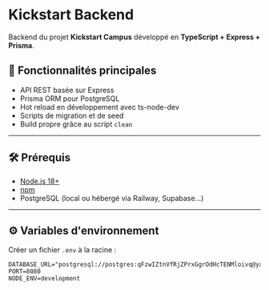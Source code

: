 # Kickstart Backend

Backend du projet **Kickstart Campus** développé en **TypeScript + Express + Prisma**.

## 🚀 Fonctionnalités principales

- API REST basée sur Express
- Prisma ORM pour PostgreSQL
- Hot reload en développement avec ts-node-dev
- Scripts de migration et de seed
- Build propre grâce au script `clean`

---

## 🛠️ Prérequis

- [Node.js 18+](https://nodejs.org/)
- [npm](https://www.npmjs.com/)
- PostgreSQL (local ou hébergé via Railway, Supabase…)

---

## ⚙️ Variables d'environnement

Créer un fichier `.env` à la racine :

```env
DATABASE_URL="postgresql://postgres:qFzwIZtnVfRjZPrxGgrOdHcTENMloivq@yamanote.proxy.rlwy.net:16483/railway"
PORT=8080
NODE_ENV=development
